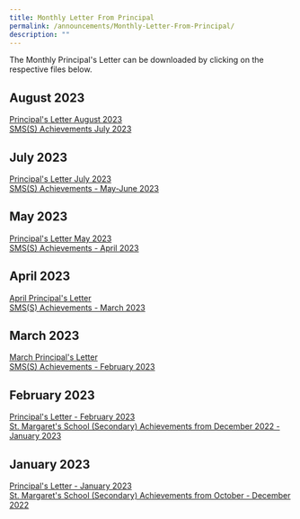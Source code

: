 ```yaml
---
title: Monthly Letter From Principal
permalink: /announcements/Monthly-Letter-From-Principal/
description: ""
---
```

The Monthly Principal's Letter can be downloaded by clicking on the respective files below.

August 2023
-------------
[Principal's Letter August 2023](/files/principal's%20letter_august_final.pdf)<br>
[SMS(S) Achievements July 2023](/files/sms(s)%20achievements%20-%20july%202023.pdf)


July 2023
-------------
[Principal's Letter July 2023](/files/principal's%20letter_july.pdf)<br>
[SMS(S) Achievements - May-June 2023](/files/sms(s)%20achievements%20-%20may-june%202023.pdf)


May 2023
-------------
[Principal's Letter May 2023](/files/principal's%20letter%20may%202023_final.pdf)<br>
[SMS(S) Achievements - April 2023](/files/sms(s)%20achievements%20-%20april%202023.pdf)

April 2023
-------------
[April Principal's Letter](/files/principal's%20letter%20april%202023.pdf)<br>
[SMS(S) Achievements - March 2023](/files/sms(s)%20achievements%20-%20march%202023.pdf)



March 2023
-------------
[March Principal's Letter](/files/March%20Principal's%20Letter.pdf)<br>
[SMS(S) Achievements - February 2023](/files/SMS(S)%20Achievements%20-%20February%202023.pdf)

February 2023
-------------

[Principal's Letter - February 2023](https://stmargaretssec-moe-edu-sg-admin.cwp.sg/qql/slot/u168/Principals%20Letter%20Feb%202023.pdf)  
[St. Margaret's School (Secondary) Achievements from December 2022 - January 2023](https://stmargaretssec-moe-edu-sg-admin.cwp.sg/qql/slot/u168/SMSS%20Achievements%20-%20Jan%202023.pdf)  

January 2023
------------

[Principal's Letter - January 2023](https://stmargaretssec-moe-edu-sg-admin.cwp.sg/qql/slot/u168/Announcements/Principals%20Letter%20Jan_2023.pdf)  
[St. Margaret's School (Secondary) Achievements from October - December 2022](https://stmargaretssec-moe-edu-sg-admin.cwp.sg/qql/slot/u168/SMSS%20Achievements%20-%20Oct%20-%20Dec%202022.pdf)